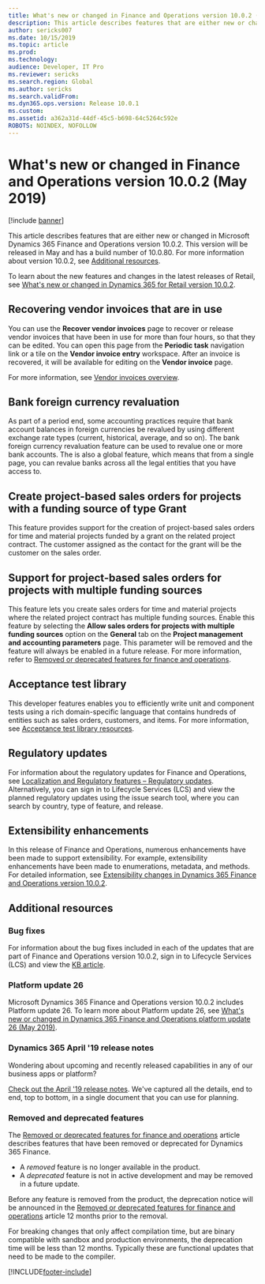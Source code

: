 ```yaml
---
title: What's new or changed in Finance and Operations version 10.0.2 (May 2019)
description: This article describes features that are either new or changed in Dynamics 365 Finance and Operations version 10.0.2. This version will be released in May.
author: sericks007
ms.date: 10/15/2019
ms.topic: article
ms.prod: 
ms.technology: 
audience: Developer, IT Pro
ms.reviewer: sericks
ms.search.region: Global
ms.author: sericks
ms.search.validFrom: 
ms.dyn365.ops.version: Release 10.0.1
ms.custom: 
ms.assetid: a362a31d-44df-45c5-b698-64c5264c592e
ROBOTS: NOINDEX, NOFOLLOW
---
```


# What's new or changed in Finance and Operations version 10.0.2 (May 2019)

[!include [banner](../includes/banner.md)]


This article describes features that are either new or changed in Microsoft Dynamics 365 Finance and Operations version 10.0.2. This version will be released in May and has a build number of 10.0.80. For more information about version 10.0.2, see [Additional resources](whats-new-changed-10-0-2.md#additional-resources).


To learn about the new features and changes in the latest releases of Retail, see [What's new or changed in Dynamics 365 for Retail version 10.0.2](../../../commerce/get-started/whats-new-10-0-2.md).

  
## Recovering vendor invoices that are in use

You can use the **Recover vendor invoices** page to recover or release vendor invoices that have been in use for more than four hours, so that they can be edited. You can open this page from the **Periodic task** navigation link or a tile on the **Vendor invoice entry** workspace. After an invoice is recovered, it will be available for editing on the **Vendor invoice** page.

For more information, see [Vendor invoices overview](../../../finance/accounts-payable/vendor-invoices-overview.md).
  
## Bank foreign currency revaluation

As part of a period end, some accounting practices require that bank account balances in foreign currencies be revalued by using different exchange rate types (current, historical, average, and so on). The bank foreign currency revaluation feature can be used to revalue one or more bank accounts. The is also a global feature, which means that from a single page, you can revalue banks across all the legal entities that you have access to.
  
## Create project-based sales orders for projects with a funding source of type Grant

This feature provides support for the creation of project-based sales orders for time and material projects funded by a grant on the related project contract. The customer assigned as the contact for the grant will be the customer on the sales order.

## Support for project-based sales orders for projects with multiple funding sources

This feature lets you create sales orders for time and material projects where the related project contract has multiple funding sources. Enable this feature by selecting the **Allow sales orders for projects with multiple funding sources** option on the **General** tab on the **Project management and accounting parameters** page. This parameter will be removed and the feature will always be enabled in a future release. For more information, refer to [Removed or deprecated features for finance and operations](../../dev-itpro/migration-upgrade/deprecated-features.md).

## Acceptance test library

This developer features enables you to efficiently write unit and component tests using a rich domain-specific language that contains hundreds of entities such as sales orders, customers, and items. For more information, see  [Acceptance test library resources](../../dev-itpro/perf-test/acceptance-test-library.md).  

## Regulatory updates
For information about the regulatory updates for Finance and Operations, see [Localization and Regulatory features – Regulatory updates](../../../finance/localizations/regulatory-updates.md). Alternatively, you can sign in to Lifecycle Services (LCS) and view the planned regulatory updates using the issue search tool, where you can search by country, type of feature, and release.

## Extensibility enhancements

In this release of Finance and Operations, numerous enhancements have been made to support extensibility. For example, extensibility enhancements have been made to enumerations, metadata, and methods. For detailed information, see [Extensibility changes in Dynamics 365 Finance and Operations version 10.0.2](../../dev-itpro/extensibility/extensibility-changes-10-2.md).

## Additional resources

### Bug fixes
For information about the bug fixes included in each of the updates that are part of Finance and Operations version 10.0.2, sign in to Lifecycle Services (LCS) and view the [KB article](https://fix.lcs.dynamics.com/Issue/Details?bugId=313841&dbType=3&qc=a4ba239cdec6f528657f529750b68845b75580e5fdb0ad6060c4bc33f8da67f8).

### Platform update 26

Microsoft Dynamics 365 Finance and Operations version 10.0.2 includes Platform update 26. To learn more about Platform update 26, see [What's new or changed in Dynamics 365 Finance and Operations platform update 26 (May 2019)](whats-new-platform-update-26.md).


### Dynamics 365 April '19 release notes
Wondering about upcoming and recently released capabilities in any of our business apps or platform?

[Check out the April '19 release notes](/business-applications-release-notes/April19/index). We've captured all the details, end to end, top to bottom, in a single document that you can use for planning.

### Removed and deprecated features
The [Removed or deprecated features for finance and operations](../../dev-itpro/migration-upgrade/deprecated-features.md) article describes features that have been removed or deprecated for Dynamics 365 Finance.

- A *removed* feature is no longer available in the product.
- A *deprecated* feature is not in active development and may be removed in a future update.

Before any feature is removed from the product, the deprecation notice will be announced in the [Removed or deprecated features for finance and operations](../../dev-itpro/migration-upgrade/deprecated-features.md) article 12 months prior to the removal.

For breaking changes that only affect compilation time, but are binary compatible with sandbox and production environments, the deprecation time will be less than 12 months. Typically these are functional updates that need to be made to the compiler.


[!INCLUDE[footer-include](../../../includes/footer-banner.md)]


